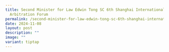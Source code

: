 ```yaml
---
title: Second Minister for Law Edwin Tong SC 6th Shanghai International
  Arbitration Forum
permalink: /second-minister-for-law-edwin-tong-sc-6th-shanghai-international-arbitration-forum/
date: 2024-11-08
layout: post
description: ""
image: ""
variant: tiptap
---
```

<p></p>